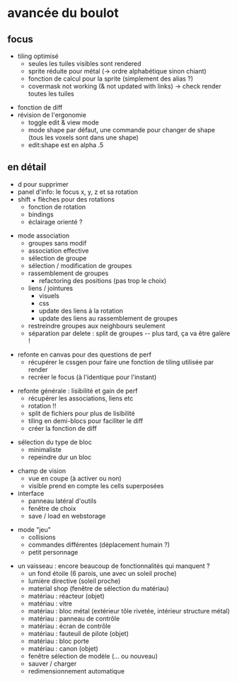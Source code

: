 # avancée du boulot

## focus

* tiling optimisé
  + seules les tuiles visibles sont rendered
  * sprite réduite pour métal (-> ordre alphabétique sinon chiant)
  * fonction de calcul pour la sprite (simplement des alias ?)
  * covermask not working (& not updated with links) -> check render toutes les
    tuiles
- fonction de diff
- révision de l'ergonomie
  - toggle edit & view mode
  - mode shape par défaut, une commande pour changer de shape (tous les voxels
    sont dans une shape)
  - edit:shape est en alpha .5

## en détail 

+ d pour supprimer
+ panel d'info: le focus x, y, z et sa rotation
+ shift + flèches pour des rotations
  + fonction de rotation
  + bindings
  - éclairage orienté ?
* mode association
  + groupes sans modif
  + association effective
  + sélection de groupe
  + sélection / modification de groupes
  + rassemblement de groupes
    + refactoring des positions (pas trop le choix)
  + liens / jointures
    + visuels
    + css
    + update des liens à la rotation
    + update des liens au rassemblement de groupes
  + restreindre groupes aux neighbours seulement
  - séparation par delete : split de groupes  --  plus tard, ça va être galère !
+ refonte en canvas pour des questions de perf
  + récupérer le cssgen pour faire une fonction de tiling utilisée par render
  + recréer le focus (à l'identique pour l'instant)
* refonte générale : lisibilité et gain de perf
  + récupérer les associations, liens etc
  + rotation !!
  + split de fichiers pour plus de lisibilité
  - tiling en demi-blocs pour faciliter le diff
  - créer la fonction de diff
+ sélection du type de bloc
  + minimaliste
  + repeindre dur un bloc
* champ de vision
  + vue en coupe (à activer ou non)
  - visible prend en compte les cells superposées
* interface
  + panneau latéral d'outils
  - fenêtre de choix
  - save / load en webstorage
- mode "jeu"
  - collisions
  - commandes différentes (déplacement humain ?)
  - petit personnage
* un vaisseau : encore beaucoup de fonctionnalités qui manquent ?
  - un fond étoile (6 parois, une avec un soleil proche)
  - lumière directive (soleil proche)
  - material shop (fenêtre de sélection du matériau)
  - matériau : réacteur (objet)
  - matériau : vitre
  * matériau : bloc métal (extérieur tôle rivetée, intérieur structure métal)
  - matériau : panneau de contrôle
  - matériau : écran de contrôle
  - matériau : fauteuil de pilote (objet)
  - matériau : bloc porte
  - matériau : canon (objet)
  - fenêtre sélection de modèle (... ou nouveau)
  - sauver / charger
  - redimensionnement automatique
